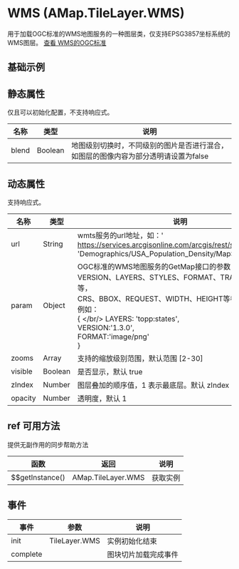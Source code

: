 # WMS (AMap.TileLayer.WMS)
用于加载OGC标准的WMS地图服务的一种图层类，仅支持EPSG3857坐标系统的WMS图层。
[查看 WMS的OGC标准](http://www.opengeospatial.org/standards/wms)

## 基础示例

<vuep template="#example"></vuep>

<script v-pre type="text/x-template" id="example">

  <template>
    <div class="amap-page-container">
      <el-amap vid="amapDemo" :zoom="zoom" :center="center" class="amap-demo">
        <el-amap-layer-wms :visible="visible" :url="url" :blend="false" :params="params"></el-amap-layer-wms>
      </el-amap>
      <div class="toolbar">
        <button type="button" name="button" @click="toggleVisible">{{visible ? '隐藏图层' : '显示图层'}}</button>
      </div>
    </div>
  </template>

  <style>
    .amap-demo {
      height: 300px;
    }
  </style>

  <script>
    module.exports = {
      name: 'amap-page',
      data() {
        return {
          zoom: 3,
          center: [-99.241291, 39.51401],
          visible: true,
          url: 'https://services.arcgisonline.com/arcgis/rest/services/Demographics/USA_Population_Density/MapServer/WMTS/',
          params: {
            Layer: '0',
            Version: '1.0.0',
            Format: 'image/png',
            TileMatrixSet: 'EPSG:3857'
          }
        };
      },
      methods: {
        toggleVisible(){
          this.visible = !this.visible;
        }
      }
    };
  </script>

</script>


## 静态属性
仅且可以初始化配置，不支持响应式。

名称 | 类型 | 说明
---|---|---|
blend  | Boolean | 地图级别切换时，不同级别的图片是否进行混合，如图层的图像内容为部分透明请设置为false

## 动态属性
支持响应式。

名称 | 类型 | 说明
---|---|---|
url | String | wmts服务的url地址，如：' https://services.arcgisonline.com/arcgis/rest/services/'+ 'Demographics/USA_Population_Density/MapServer/WMTS/'
param | Object | OGC标准的WMS地图服务的GetMap接口的参数，包括VERSION、LAYERS、STYLES、FORMAT、TRANSPARENT等，<br/>CRS、BBOX、REQUEST、WIDTH、HEIGHT等参数请勿添加，例如：<br/>{ </br/>  LAYERS: 'topp:states',<br/>  VERSION:'1.3.0',<br/>  FORMAT:'image/png'<br/>  }
zooms | Array | 支持的缩放级别范围，默认范围 [2-30]
visible | Boolean | 是否显示，默认 true
zIndex | Number | 图层叠加的顺序值，1 表示最底层。默认 zIndex：4
opacity | Number | 透明度，默认 1

## ref 可用方法
提供无副作用的同步帮助方法

函数 | 返回 | 说明
---|---|---|
$$getInstance() | AMap.TileLayer.WMS | 获取实例

## 事件

事件 | 参数 | 说明
---|---|---|
init | TileLayer.WMS | 实例初始化结束
complete |  | 图块切片加载完成事件

